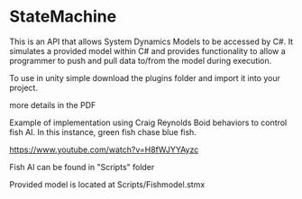 # StateMachine

This is an API that allows System Dynamics Models to be accessed by C#. It simulates a provided model within C# and provides functionality to allow a programmer to push and pull data to/from the model during execution. 

To use in unity simple download the plugins folder and import it into your project. 

more details in the PDF

Example of implementation using Craig Reynolds Boid behaviors to control fish AI. 
In this instance, green fish chase blue fish.

https://www.youtube.com/watch?v=H8fWJYYAyzc

Fish AI can be found in "Scripts" folder

Provided model is located at Scripts/Fishmodel.stmx

